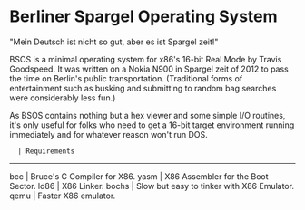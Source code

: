 Berliner Spargel Operating System
====

"Mein Deutsch ist nicht so gut, aber es ist Spargel zeit!"

BSOS is a minimal operating system for x86's 16-bit Real Mode by
Travis Goodspeed.  It was written on a Nokia N900 in Spargel zeit of
2012 to pass the time on Berlin's public transportation.  (Traditional
forms of entertainment such as busking and submitting to random bag
searches were considerably less fun.)

As BSOS contains nothing but a hex viewer and some simple I/O
routines, it's only useful for folks who need to get a 16-bit target
environment running immediately and for whatever reason won't run DOS.



      | Requirements
------------------------------
bcc   | Bruce's C Compiler for X86.
yasm  | X86 Assembler for the Boot Sector.
ld86  | X86 Linker.
bochs | Slow but easy to tinker with X86 Emulator.
qemu  | Faster X86 emulator.
